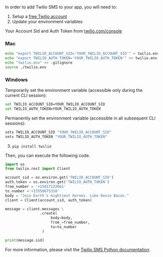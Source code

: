 In order to add Twilio SMS to your app, you will need to:

1. Setup a [free Twilio account](https://www.twilio.com/try-twilio?source=sendgrid-python)
2. Update your environment variables

Your Account Sid and Auth Token from [twilio.com/console](https://twilio.com/console)

### Mac

```bash
echo "export TWILIO_ACCOUNT_SID='YOUR_TWILIO_ACCOUNT_SID'" > twilio.env
echo "export TWILIO_AUTH_TOKEN='YOUR_TWILIO_AUTH_TOKEN'" >> twilio.env
echo "twilio.env" >> .gitignore
source ./twilio.env
```

### Windows

Temporarily set the environment variable (accessible only during the current CLI session):

```bash
set TWILIO_ACCOUNT_SID=YOUR_TWILIO_ACCOUNT_SID
set TWILIO_AUTH_TOKEN=YOUR_TWILIO_AUTH_TOKEN
```

Permanently set the environment variable (accessible in all subsequent CLI sessions):

```bash
setx TWILIO_ACCOUNT_SID "YOUR_TWILIO_ACCOUNT_SID"
setx TWILIO_AUTH_TOKEN "YOUR_TWILIO_AUTH_TOKEN"
```

3. `pip install twilio`

Then, you can execute the following code.

```python
import os
from twilio.rest import Client

account_sid = os.environ.get('TWILIO_ACCOUNT_SID')
auth_token = os.environ.get('TWILIO_AUTH_TOKEN')
from_number = '+15017122661'
to_number ='+15558675310'
body = "Join Earth's mightiest heroes. Like Kevin Bacon."
client = Client(account_sid, auth_token)

message = client.messages \
                .create(
                     body=body,
                     from_=from_number,
                     to=to_number
                 )

print(message.sid)
```

For more information, please visit the [Twilio SMS Python documentation](https://www.twilio.com/docs/sms/quickstart/python).